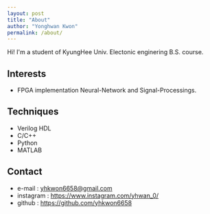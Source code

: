 ```yaml
---
layout: post
title: "About"
author: "Yonghwan Kwon"
permalink: /about/
---
```


Hi! I'm a student of KyungHee Univ. Electonic enginering B.S. course.

## Interests
- FPGA implementation Neural-Network and Signal-Processings.

## Techniques
- Verilog HDL
- C/C++
- Python
- MATLAB

## Contact
- e-mail : yhkwon6658@gmail.com
- instagram : <https://www.instagram.com/yhwan_0/>
- github : <https://github.com/yhkwon6658>
